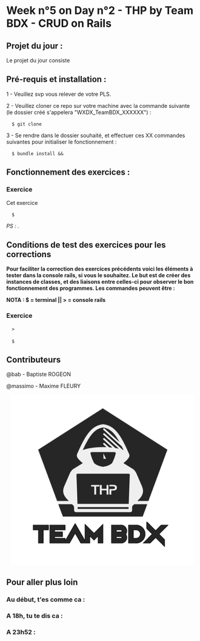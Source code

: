 # Week n°5 on Day n°2 - THP by Team BDX - CRUD on Rails

## Projet du jour :

Le projet du jour consiste

## Pré-requis et installation :

1 - Veuillez svp vous relever de votre PLS.

2 - Veuillez cloner ce repo sur votre machine avec la commande suivante (le dossier créé s'appelera "WXDX_TeamBDX_XXXXXX") :

```
  $ git clone
```

3 - Se rendre dans le dossier souhaité, et effectuer ces XX commandes suivantes pour initialiser le fonctionnement :

```
  $ bundle install &&
```


## Fonctionnement des exercices :

### Exercice

Cet exercice

```
  $
```

*PS : .*

## Conditions de test des exercices pour les corrections

**Pour faciliter la correction des exercices précédents voici les éléments à tester dans la console rails, si vous le souhaitez. Le but est de créer des instances de classes, et des liaisons entre celles-ci pour observer le bon fonctionnement des programmes. Les commandes peuvent être :**

**NOTA : $ = terminal || > = console rails**

### Exercice

```
  >

  $
```

## Contributeurs

@bab - Baptiste ROGEON

@massimo - Maxime FLEURY

<p align="center">
  <img src="THP_BDX.png"/>
</p>

## Pour aller plus loin

### Au début, t'es comme ca :


### A 18h, tu te dis ca :


### A 23h52 :

